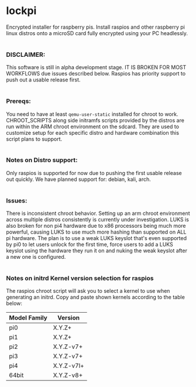 # lockpi
Encrypted installer for raspberry pis. Install raspios and other raspberry pi linux distros onto a microSD card fully encrypted using your PC headlessly.<br/><br/>

### DISCLAIMER:
This software is still in alpha development stage. IT IS BROKEN FOR MOST WORKFLOWS due issues described below. Raspios has priority support to push out a usable release first. <br/><br/>

### Prereqs:
You need to have at least ```qemu-user-static``` installed for chroot to work. CHROOT_SCRIPTS along side initramfs scripts provided by the distros are run within the ARM chroot environment on the sdcard. They are used to customize setup for each specific distro and hardware combination this script plans to support. <br/><br/>

### Notes on Distro support:
Only raspios is supported for now due to pushing the first usable release out quickly. We have planned support for: debian, kali, arch.<br/><br/>

### Issues:
There is inconsistent chroot behavior. Setting up an arm chroot environment across multiple distros consistently is currently under investigation. LUKS is also broken for non pi4 hardware due to x86 processors being much more powerful, causing LUKS to use much more hashing than supported on ALL pi hardware. The plan is to use a weak LUKS keyslot that's even supported by pi0 to let users unlock for the first time, force users to add a LUKS keyslot using the hardware they run it on and nuking the weak keyslot after a new one is configured. <br/><br/>

### Notes on initrd Kernel version selection for raspios
The raspios chroot script will ask you to select a kernel to use when generating an initrd. Copy and paste shown kernels according to the table below:<br/>

|Model Family|Version|
---|---
|pi0|X.Y.Z+|
|pi1|X.Y.Z+|
|pi2|X.Y.Z-v7+|
|pi3|X.Y.Z-v7+|
|pi4|X.Y.Z-v7l+|
|64bit|X.Y.Z-v8+|
